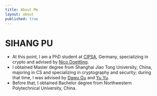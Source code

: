```yaml
---
title: About Me
layout: about
published: true
---
```

# SIHANG PU
  - At this point, I am a PhD student at [CIPSA](https://cispa.saarland/), Germany, specializing in crypto and advised by [Nico Doettling](https://sites.google.com/site/nicodoettling/).
  - I obtained Master degree from Shanghai Jiao Tong University, China, majoring in CS and specializing in cryptography and security; during that time, I was advised by [Dawu Gu](http://english.seiee.sjtu.edu.cn/english/detail/841_663.htm) and [Yu Yu](yuyu.hk).
  - Before that, I obtained Bachelor degree from Northwestern Polytechnical University, China.
